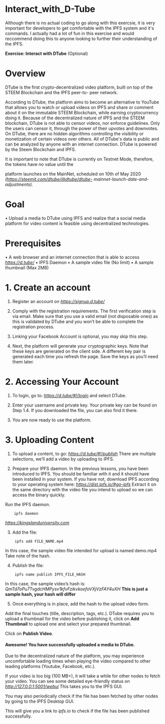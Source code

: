 # Interact_with_D-Tube
Although there is no actual coding to go along with this exercsie, it is very important for developers to get comfortable with the IPFS system and it's commands. I actually had a lot of fun in this exercise and would reccommend doing this to anyone looking to further their understanding of the IPFS.

**Exercise: Interact with DTube** (Optional)

# Overview
DTube is the first crypto-decentralized video platform, built on top of the STEEM Blockchain and the IPFS peer-to-
peer network.

According to DTube, the platform aims to become an alternative to YouTube that allows you to watch or upload
videos on IPFS and share or comment about it on the immutable STEEM Blockchain, while earning cryptocurrency
doing it. Because of the decentralized nature of IPFS and the STEEM blockchain, DTube is not able to censor videos,
nor enforce guidelines. Only the users can censor it, through the power of their upvotes and downvotes. On DTube,
there are no hidden algorithms controlling the visibility or monetization of certain videos over others. All of DTube's
data is public and can be analyzed by anyone with an internet connection.
DTube is powered by the Steem Blockchain and IPFS.

It is important to note that DTube is currently on Testnet Mode, therefore, the tokens have no value until the

platform launches on the MainNet, scheduled on 10th of May 2020 *(https://steemit.com/dtube/@dtube/dtube-
mainnet-launch-date-and-adjustments).*

# Goal

• Upload a media to DTube using IPFS and realize that a social media platform for video content is feasible
using decentralized technologies.

# Prerequisites
• A web browser and an internet connection that is able to access *https://d.tube/*
• IPFS Daemon
• A sample video file (No limit)
• A sample thumbnail (Max 2MB)


# 1. Create an account
1. Register an account on *https://signup.d.tube/*

2. Comply with the registration requirements. The first verification step is via email.
Make sure that you use a valid email (not disposable ones) as this is validated by DTube and you won’t be
able to complete the registration process.

3. Linking your Facebook Account is optional, you may skip this step.

4. Next, the platform will generate your cryptographic keys. Note that these keys are generated on the client
side. A different key pair is generated each time you refresh the page.
Save the keys as you’ll need them later.

# 2. Accessing Your Account
1. To login, go to: *https://d.tube/#!/login* and select DTube.

2. Enter your username and private key. Your private key can be found on Step 1.4. If you downloaded the file,
you can also find it there.

3. You are now ready to use the platform.

# 3. Uploading Content
1. To upload a content, to go: *https://d.tube/#!/publish*
There are multiple selections, we’ll add a video by uploading to IPFS.

2. Prepare your IPFS daemon.
In the previous lessons, you have been introduced to IPFS. You should be familiar with it and it should have
been installed in your system.
If you have not, download IPFS according to your operating system here: *https://dist.ipfs.io/#go-ipfs*
Extract it on the same directory with the video file you intend to upload so we can access the binary quickly.

Run the IPFS daemon.

        ipfs daemon

*https://kingslanduniversity.com*

3. Add the file:

        ipfs add FILE_NAME.mp4
      
In this case, the sample video file intended for upload is named demo.mp4
Take note of the hash.

4. Publish the file:

        ipfs name publish IPFS_FILE_HASH

In this case, the sample video’s hash is: *QmTd7oPu7TvgdcHMPysv1kfvFzikvkoefoVXjVzFAY4uXH* **This is just a sample hash, your hash will differ**

5. Once everything is in place, add the hash to the upload video form.

Add the final touches (title, description, tags, etc.). DTube requires you to upload a thumbnail for the video
before publishing it, click on **Add Thumbnail** to upload one and select your prepared thumbnail.

Click on **Publish Video**.

#### Awesome! You have successfully uploaded a media to DTube.
Due to the decentralized nature of the platform, you may experience uncomfortable loading times when
playing the video compared to other leading platforms (Youtube, Facebook, etc.).

If your video is too big (100 MB+), it will take a while for other nodes to fetch your video. You can see some
detailed eye-friendly status on *http://127.0.0.1:5001/webui* This takes you to the IPFS GUI.

You may also periodically check if the file has been fetched by other nodes by going to the IPFS Desktop GUI.

This will give you a link to *ipfs.io* to check if the file has been published successfully.



